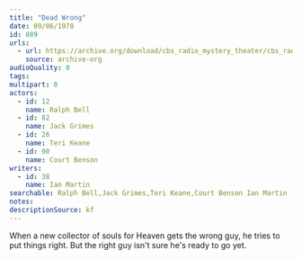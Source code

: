 ```yaml
---
title: "Dead Wrong"
date: 09/06/1978
id: 889
urls: 
  - url: https://archive.org/download/cbs_radio_mystery_theater/cbs_radio_mystery_theater-0851-0900.zip/cbs_radio_mystery_theater-0851-0900%2Fcbsrmt_0889_dead_wrong.mp3
    source: archive-org
audioQuality: 0
tags: 
multipart: 0
actors:  
  - id: 12
    name: Ralph Bell  
  - id: 82
    name: Jack Grimes  
  - id: 26
    name: Teri Keane  
  - id: 90
    name: Court Benson
writers:  
  - id: 38
    name: Ian Martin
searchable: Ralph Bell,Jack Grimes,Teri Keane,Court Benson Ian Martin
notes: 
descriptionSource: kf
---
```

When a new collector of souls for Heaven gets the wrong guy, he tries to put things right. But the right guy isn't sure he's ready to go yet.